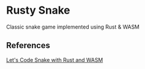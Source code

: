 # Rusty Snake

Classic snake game implemented using Rust & WASM

## References

[Let's Code Snake with Rust and WASM](https://www.youtube.com/watch?v=iR7Q_6quwSI&list=PLtTT8p-gjGEdGzZ0ET2bwNnA6iP_mmmrv)
